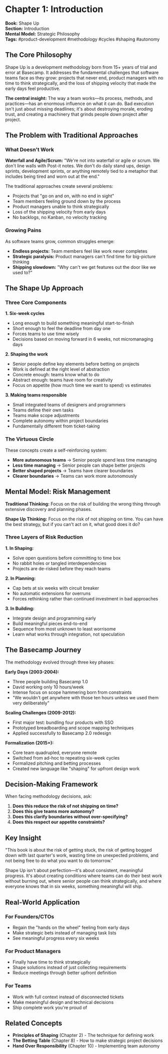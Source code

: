 # Chapter 1: Introduction

**Book:** Shape Up  
**Section:** Introduction  
**Mental Model:** Strategic Philosophy  
**Tags:** #product-development #methodology #cycles #shaping #autonomy

## The Core Philosophy

Shape Up is a development methodology born from 15+ years of trial and error at Basecamp. It addresses the fundamental challenges that software teams face as they grow: projects that never end, product managers with no time to think strategically, and the loss of shipping velocity that made the early days feel productive.

**The central insight:** The way a team works—its process, methods, and practices—has an enormous influence on what it can do. Bad execution isn't just about missing deadlines; it's about destroying morale, eroding trust, and creating a machinery that grinds people down project after project.

## The Problem with Traditional Approaches

### What Doesn't Work

**Waterfall and Agile/Scrum:** "We're not into waterfall or agile or scrum. We don't line walls with Post-it notes. We don't do daily stand ups, design sprints, development sprints, or anything remotely tied to a metaphor that includes being tired and worn out at the end."

The traditional approaches create several problems:
- Projects that "go on and on, with no end in sight"
- Team members feeling ground down by the process
- Product managers unable to think strategically
- Loss of the shipping velocity from early days
- No backlogs, no Kanban, no velocity tracking

### Growing Pains

As software teams grow, common struggles emerge:
- **Endless projects:** Team members feel like work never completes
- **Strategic paralysis:** Product managers can't find time for big-picture thinking  
- **Shipping slowdown:** "Why can't we get features out the door like we used to?"

## The Shape Up Approach

### Three Core Components

**1. Six-week cycles**
- Long enough to build something meaningful start-to-finish
- Short enough to feel the deadline from day one
- Forces teams to use time wisely
- Decisions based on moving forward in 6 weeks, not micromanaging days

**2. Shaping the work**
- Senior people define key elements before betting on projects
- Work is defined at the right level of abstraction
- Concrete enough: teams know what to do
- Abstract enough: teams have room for creativity
- Focus on appetite (how much time we want to spend) vs estimates

**3. Making teams responsible**
- Small integrated teams of designers and programmers
- Teams define their own tasks
- Teams make scope adjustments
- Complete autonomy within project boundaries
- Fundamentally different from ticket-taking

### The Virtuous Circle

These concepts create a self-reinforcing system:
- **More autonomous teams** → Senior people spend less time managing
- **Less time managing** → Senior people can shape better projects
- **Better shaped projects** → Teams have clearer boundaries
- **Clearer boundaries** → Teams can work more autonomously

## Mental Model: Risk Management

**Traditional Thinking:** Focus on the risk of building the wrong thing through extensive discovery and planning phases.

**Shape Up Thinking:** Focus on the risk of not shipping on time. You can have the best strategy, but if you can't act on it, what good does it do?

### Three Layers of Risk Reduction

**1. In Shaping:**
- Solve open questions before committing to time box
- No rabbit holes or tangled interdependencies
- Projects are de-risked before they reach teams

**2. In Planning:**
- Cap bets at six weeks with circuit breaker
- No automatic extensions for overruns
- Forces rethinking rather than continued investment in bad approaches

**3. In Building:**
- Integrate design and programming early
- Build meaningful pieces end-to-end
- Sequence from most unknown to least worrisome
- Learn what works through integration, not speculation

## The Basecamp Journey

The methodology evolved through three key phases:

**Early Days (2003-2004):**
- Three people building Basecamp 1.0
- David working only 10 hours/week
- Intense focus on scope hammering born from constraints
- "We wouldn't get anywhere with those ten hours unless we used them very deliberately"

**Scaling Challenges (2009-2012):**
- First major test: bundling four products with SSO
- Prototyped breadboarding and scope mapping techniques
- Applied successfully to Basecamp 2.0 redesign

**Formalization (2015+):**
- Core team quadrupled, everyone remote
- Switched from ad-hoc to repeating six-week cycles
- Formalized pitching and betting processes
- Created new language like "shaping" for upfront design work

## Decision-Making Framework

When facing methodology decisions, ask:
1. **Does this reduce the risk of not shipping on time?**
2. **Does this give teams more autonomy?**
3. **Does this clarify boundaries without over-specifying?**
4. **Does this respect our appetite constraints?**

## Key Insight

"This book is about the risk of getting stuck, the risk of getting bogged down with last quarter's work, wasting time on unexpected problems, and not being free to do what you want to do tomorrow."

Shape Up isn't about perfection—it's about consistent, meaningful progress. It's about creating conditions where teams can do their best work without burning out, where senior people can think strategically, and where everyone knows that in six weeks, something meaningful will ship.

## Real-World Application

### For Founders/CTOs
- Regain the "hands on the wheel" feeling from early days
- Make strategic bets instead of managing task lists
- See meaningful progress every six weeks

### For Product Managers
- Finally have time to think strategically
- Shape solutions instead of just collecting requirements
- Reduce meetings through better upfront definition

### For Teams
- Work with full context instead of disconnected tickets
- Make meaningful design and technical decisions
- Ship complete work you're proud of

## Related Concepts

- **Principles of Shaping** (Chapter 2) - The technique for defining work
- **The Betting Table** (Chapter 8) - How to make strategic project decisions
- **Hand Over Responsibility** (Chapter 10) - Implementing team autonomy